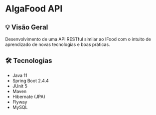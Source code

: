 # AlgaFood API


## 💡 Visão Geral
Desenvolvimento de uma API RESTful similar ao IFood com o intuito de aprendizado de novas tecnologias e boas práticas. 

## 🛠 Tecnologias
- Java 11
- Spring Boot 2.4.4
- JUnit 5
- Maven
- Hibernate (JPA)
- Flyway
- MySQL
